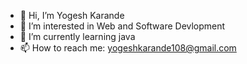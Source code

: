 - 👋 Hi, I’m Yogesh Karande
- 👀 I’m interested in Web and Software Devlopment
- 🌱 I’m currently learning java
- 📫 How to reach me: yogeshkarande108@gmail.com

<!---
yogesh967/yogesh967 is a ✨ special ✨ repository because its `README.md` (this file) appears on your GitHub profile.
You can click the Preview link to take a look at your changes.
--->
